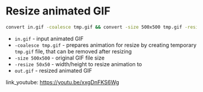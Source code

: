 # Resize animated GIF

```bash
convert in.gif -coalesce tmp.gif && convert -size 500x500 tmp.gif -resize 50x50 out.gif
```

- `in.gif` - input animated GIF
- `-coalesce tmp.gif` - prepares animation for resize by creating temporary ```tmp.gif``` file, that can be removed after resizing
- `-size 500x500` - original GIF file size
- `-resize 50x50` - width/height to resize animation to
- `out.gif` - resized animated GIF


link_youtube: https://youtu.be/xxgDnFKS6Wg
